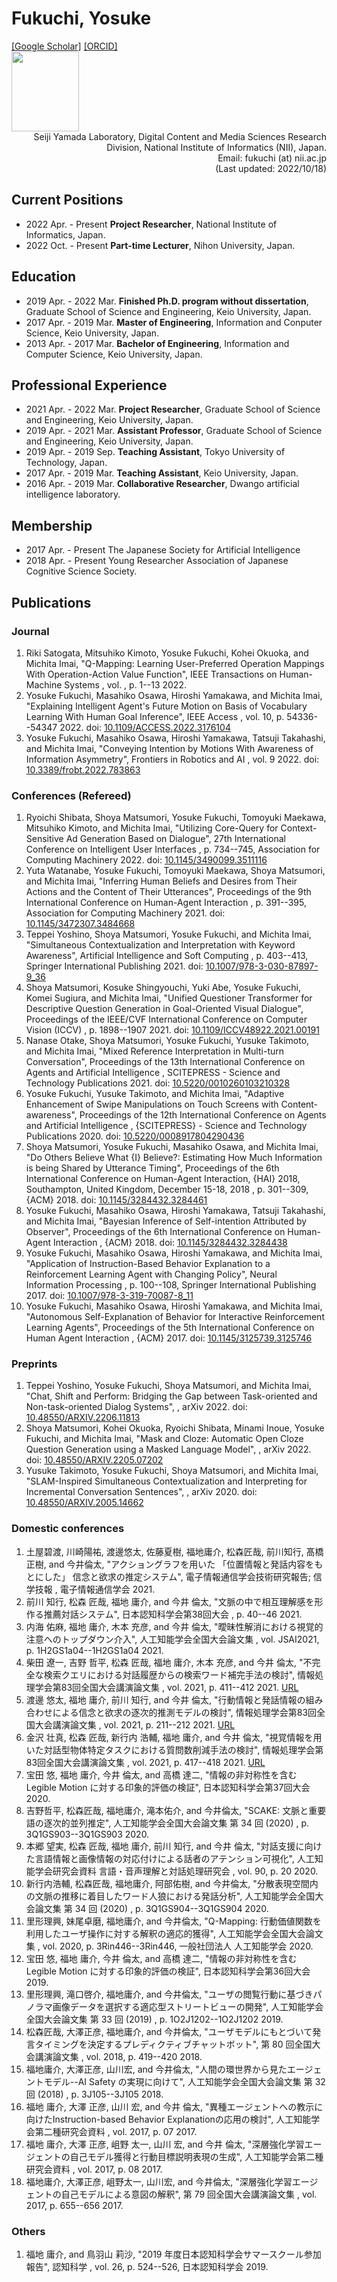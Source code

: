 <!-- DON'T EDIT THIS FILE -->
<!-- EDIT index.md and run make.py -->
<div id="header" class="clearfix">
<h1 id="my_name"> Fukuchi, Yosuke</h1>
<div id="header_right">
<a href="https://scholar.google.co.jp/citations?user=If95M5sAAAAJ">[Google Scholar]</a>
<a href="https://orcid.org/0000-0002-7514-9040">[ORCID]</a>
<br>
<img src="https://scholar.googleusercontent.com/citations?view_op=view_photo&user=If95M5sAAAAJ&citpid=3" height="128" width="108">
</div>
</div>

<div style="text-align: right;">
<!--
Imai Laboratory, Dept. of Information & Computer Science, Faculty of Science & Technology, Keio University<br>
3-14-1 Hiyoshi, Kohoku-ku, Yokohama, Kanagawa 223-8522, Japan<br>
Email: fukuchi (at) ailab.ics.keio.ac.jp 
-->
Seiji Yamada Laboratory, Digital Content and Media Sciences Research Division, National Institute of Informatics (NII), Japan.<br>
Email: fukuchi (at) nii.ac.jp <br>
(Last updated: 2022/10/18)
</div>



## Current Positions
- 2022 Apr. - Present **Project Researcher**, National Institute of Informatics, Japan.
- 2022 Oct. - Present **Part-time Lecturer**, Nihon University, Japan.


## Education
- 2019 Apr. - 2022 Mar. **Finished Ph.D. program without dissertation**, Graduate School of Science and Engineering, Keio University, Japan.
- 2017 Apr. - 2019 Mar. **Master of Engineering**, Information and Conputer Science, Keio University, Japan.
- 2013 Apr. - 2017 Mar. **Bachelor of Engineering**, Information and Computer Science, Keio University, Japan.

## Professional Experience
- 2021 Apr. - 2022 Mar. **Project Researcher**, Graduate School of Science and Engineering, Keio University, Japan.
- 2019 Apr. - 2021 Mar. **Assistant Professor**, Graduate School of Science and Engineering, Keio University, Japan.
- 2019 Apr. - 2019 Sep. **Teaching Assistant**, Tokyo University of Technology, Japan.
- 2017 Apr. - 2019 Mar. **Teaching Assistant**, Keio University, Japan.
- 2016 Apr. - 2019 Mar. **Collaborative Researcher**, Dwango artificial intelligence laboratory.

## Membership
- 2017 Apr. - Present The Japanese Society for Artificial Intelligence
- 2018 Apr. - Present Young Researcher Association of Japanese Cognitive Science Society.

<!--

- 2018 Apr. - Present **Vice-chair**, Young Researcher Association of Japanese Cognitive Science Society.
-->


## Publications
### Journal
1. Riki Satogata, Mitsuhiko Kimoto, <span class="underdot">Yosuke Fukuchi</span>, Kohei Okuoka, and Michita Imai,  "Q-Mapping: Learning User-Preferred Operation Mappings With Operation-Action Value Function",  IEEE Transactions on Human-Machine Systems , vol. , p. 1--13 2022.
1. <span class="underdot">Yosuke Fukuchi</span>, Masahiko Osawa, Hiroshi Yamakawa, and Michita Imai,  "Explaining Intelligent Agent's Future Motion on Basis of Vocabulary Learning With Human Goal Inference",  IEEE Access , vol. 10, p. 54336--54347 2022. doi: <a href="https://ieeexplore.ieee.org/document/9777698">10.1109/ACCESS.2022.3176104</a>
1. <span class="underdot">Yosuke Fukuchi</span>, Masahiko Osawa, Hiroshi Yamakawa, Tatsuji Takahashi, and Michita Imai,  "Conveying Intention by Motions With Awareness of Information Asymmetry",  Frontiers in Robotics and AI , vol. 9 2022. doi: <a href="https://www.frontiersin.org/article/10.3389/frobt.2022.783863">10.3389/frobt.2022.783863</a>



### Conferences (Refereed)
1. Ryoichi Shibata, Shoya Matsumori, <span class="underdot">Yosuke Fukuchi</span>, Tomoyuki Maekawa, Mitsuhiko Kimoto, and Michita Imai,  "Utilizing Core-Query for Context-Sensitive Ad Generation Based on Dialogue",  27th International Conference on Intelligent User Interfaces , p. 734--745, Association for Computing Machinery 2022. doi: <a href="https://doi.org/10.1145/3490099.3511116">10.1145/3490099.3511116</a>
1. Yuta Watanabe, <span class="underdot">Yosuke Fukuchi</span>, Tomoyuki Maekawa, Shoya Matsumori, and Michita Imai,  "Inferring Human Beliefs and Desires from Their Actions and the Content of Their Utterances",  Proceedings of the 9th International Conference on Human-Agent Interaction , p. 391--395, Association for Computing Machinery 2021. doi: <a href="https://doi.org/10.1145/3472307.3484668">10.1145/3472307.3484668</a>
1. Teppei Yoshino, Shoya Matsumori, <span class="underdot">Yosuke Fukuchi</span>, and Michita Imai,  "Simultaneous Contextualization and Interpretation with Keyword Awareness",  Artificial Intelligence and Soft Computing , p. 403--413, Springer International Publishing 2021. doi: <a href="https://doi.org/10.1007%2F978-3-030-87897-9_36">10.1007/978-3-030-87897-9_36</a>
1. Shoya Matsumori, Kosuke Shingyouchi, Yuki Abe, <span class="underdot">Yosuke Fukuchi</span>, Komei Sugiura, and Michita Imai,  "Unified Questioner Transformer for Descriptive Question Generation in Goal-Oriented Visual Dialogue",  Proceedings of the IEEE/CVF International Conference on Computer Vision (ICCV) , p. 1898--1907 2021. doi: <a href="https://ieeexplore.ieee.org/document/9710757">10.1109/ICCV48922.2021.00191</a>
1. Nanase Otake, Shoya Matsumori, <span class="underdot">Yosuke Fukuchi</span>, Yusuke Takimoto, and Michita Imai,  "Mixed Reference Interpretation in Multi-turn Conversation",  Proceedings of the 13th International Conference on Agents and Artificial Intelligence , SCITEPRESS - Science and Technology Publications 2021. doi: <a href="https://doi.org/10.5220%2F0010260103210328">10.5220/0010260103210328</a>
1. <span class="underdot">Yosuke Fukuchi</span>, Yusuke Takimoto, and Michita Imai,  "Adaptive Enhancement of Swipe Manipulations on Touch Screens with Content-awareness",  Proceedings of the 12th International Conference on Agents and Artificial Intelligence , {SCITEPRESS} - Science and Technology Publications 2020. doi: <a href="https://doi.org/10.5220%2F0008917804290436">10.5220/0008917804290436</a>
1. Shoya Matsumori, <span class="underdot">Yosuke Fukuchi</span>, Masahiko Osawa, and Michita Imai,  "Do Others Believe What {I} Believe?: Estimating How Much Information
is being Shared by Utterance Timing",  Proceedings of the 6th International Conference on Human-Agent Interaction,
{HAI} 2018, Southampton, United Kingdom, December 15-18, 2018 , p. 301--309, {ACM} 2018. doi: <a href="https://doi.org/10.1145/3284432.3284461">10.1145/3284432.3284461</a>
1. <span class="underdot">Yosuke Fukuchi</span>, Masahiko Osawa, Hiroshi Yamakawa, Tatsuji Takahashi, and Michita Imai,  "Bayesian Inference of Self-intention Attributed by Observer",  Proceedings of the 6th International Conference on Human-Agent Interaction , {ACM} 2018. doi: <a href="https://doi.org/10.1145%2F3284432.3284438">10.1145/3284432.3284438</a>
1. <span class="underdot">Yosuke Fukuchi</span>, Masahiko Osawa, Hiroshi Yamakawa, and Michita Imai,  "Application of Instruction-Based Behavior Explanation to a Reinforcement Learning Agent with Changing Policy",  Neural Information Processing , p. 100--108, Springer International Publishing 2017. doi: <a href="https://doi.org/10.1007%2F978-3-319-70087-8_11">10.1007/978-3-319-70087-8_11</a>
1. <span class="underdot">Yosuke Fukuchi</span>, Masahiko Osawa, Hiroshi Yamakawa, and Michita Imai,  "Autonomous Self-Explanation of Behavior for Interactive Reinforcement Learning Agents",  Proceedings of the 5th International Conference on Human Agent Interaction , {ACM} 2017. doi: <a href="https://doi.org/10.1145%2F3125739.3125746">10.1145/3125739.3125746</a>

### Preprints
1. Teppei Yoshino, <span class="underdot">Yosuke Fukuchi</span>, Shoya Matsumori, and Michita Imai,  "Chat, Shift and Perform: Bridging the Gap between Task-oriented and Non-task-oriented Dialog Systems",   , arXiv 2022. doi: <a href="https://arxiv.org/abs/2206.11813">10.48550/ARXIV.2206.11813</a>
1. Shoya Matsumori, Kohei Okuoka, Ryoichi Shibata, Minami Inoue, <span class="underdot">Yosuke Fukuchi</span>, and Michita Imai,  "Mask and Cloze: Automatic Open Cloze Question Generation using a Masked Language Model",   , arXiv 2022. doi: <a href="https://arxiv.org/abs/2205.07202">10.48550/ARXIV.2205.07202</a>
1. Yusuke Takimoto, <span class="underdot">Yosuke Fukuchi</span>, Shoya Matsumori, and Michita Imai,  "SLAM-Inspired Simultaneous Contextualization and Interpreting for Incremental Conversation Sentences",   , arXiv 2020. doi: <a href="https://arxiv.org/abs/2005.14662">10.48550/ARXIV.2005.14662</a>

### Domestic conferences
1.  土屋碧渡,  川崎陽祐,  渡邊悠太,  佐藤夏樹,  <span class="underdot">福地庸介</span>,  松森匠哉,  前川知行,  髙橋正樹, and  今井倫太,  "アクショングラフを用いた 「位置情報と発話内容をもとにした」 信念と欲求の推定システム",  電子情報通信学会技術研究報告; 信学技報 , 電子情報通信学会 2021.
1. 前川 知行, 松森 匠哉, <span class="underdot">福地 庸介</span>, and 今井 倫太,  "文脈の中で相互理解感を形作る推薦対話システム",  日本認知科学会第38回大会 , p. 40--46 2021.
1. 内海 佑麻, <span class="underdot">福地 庸介</span>, 木本 充彦, and 今井 倫太,  "曖昧性解消における視覚的注意へのトップダウン介入",  人工知能学会全国大会論文集 , vol. JSAI2021, p. 1H2GS1a04--1H2GS1a04 2021.
1. 柴田 遼一, 吉野 哲平, 松森 匠哉, <span class="underdot">福地 庸介</span>, 木本 充彦, and 今井 倫太,  "不完全な検索クエリにおける対話履歴からの検索ワード補完手法の検討",  情報処理学会第83回全国大会講演論文集 , vol. 2021, p. 411--412 2021. <a href="https://cir.nii.ac.jp/crid/1573668927856247424">URL</a>
1. 渡邊 悠太, <span class="underdot">福地 庸介</span>, 前川 知行, and 今井 倫太,  "行動情報と発話情報の組み合わせによる信念と欲求の逐次的推測モデルの検討",  情報処理学会第83回全国大会講演論文集 , vol. 2021, p. 211--212 2021. <a href="https://cir.nii.ac.jp/crid/1572824502926346240">URL</a>
1. 金沢 壮真, 松森 匠哉, 新行内 浩輔, <span class="underdot">福地 庸介</span>, and 今井 倫太,  "視覚情報を用いた対話型物体特定タスクにおける質問数削減手法の検討",  情報処理学会第83回全国大会講演論文集 , vol. 2021, p. 417--418 2021. <a href="https://cir.nii.ac.jp/crid/1574231877809662848">URL</a>
1. 宝田 悠, <span class="underdot">福地 庸介</span>, 今井 倫太, and 高橋 達二,  "情報の非対称性を含む Legible Motion に対する印象的評価の検証",  日本認知科学会第37回大会  2020.
1.  吉野哲平,  松森匠哉,  <span class="underdot">福地庸介</span>,  滝本佑介, and  今井倫太,  "SCAKE: 文脈と重要語の逐次的並列推定",  人工知能学会全国大会論文集 第 34 回 (2020) , p. 3Q1GS903--3Q1GS903 2020.
1. 本郷 望実, 松森 匠哉, <span class="underdot">福地 庸介</span>, 前川 知行, and 今井 倫太,  "対話支援に向けた言語情報と画像情報の対応付けによる話者のアテンション可視化",  人工知能学会研究会資料 言語・音声理解と対話処理研究会 , vol. 90, p. 20 2020.
1.  新行内浩輔,  松森匠哉,  <span class="underdot">福地庸介</span>,  阿部佑樹, and  今井倫太,  "分散表現空間内の文脈の推移に着目したワード人狼における発話分析",  人工知能学会全国大会論文集 第 34 回 (2020) , p. 3Q1GS904--3Q1GS904 2020.
1.  里形理興,  妹尾卓磨,  <span class="underdot">福地庸介</span>, and  今井倫太,  "Q-Mapping: 行動価値関数を利用したユーザ操作に対する解釈の適応的獲得",  人工知能学会全国大会論文集 , vol. 2020, p. 3Rin446--3Rin446, 一般社団法人 人工知能学会 2020.
1. 宝田 悠, <span class="underdot">福地 庸介</span>, 今井 倫太, and 高橋 達二,  "情報の非対称性を含む Legible Motion に対する印象的評価の検証",  日本認知科学会第36回大会  2019.
1.  里形理興,  滝口啓介,  <span class="underdot">福地庸介</span>, and  今井倫太,  "ユーザの閲覧行動に基づきパノラマ画像データを選択する適応型ストリートビューの開発",  人工知能学会全国大会論文集 第 33 回 (2019) , p. 1O2J1202--1O2J1202 2019.
1.  松森匠哉,  大澤正彦,  <span class="underdot">福地庸介</span>, and  今井倫太,  "ユーザモデルにもとづいて発言タイミングを決定するプレディクティブチャットボット",  第 80 回全国大会講演論文集 , vol. 2018, p. 419--420 2018.
1.  <span class="underdot">福地庸介</span>,  大澤正彦,  山川宏, and  今井倫太,  "人間の環世界から見たエージェントモデル--AI Safety の実現に向けて",  人工知能学会全国大会論文集 第 32 回 (2018) , p. 3J105--3J105 2018.
1. <span class="underdot">福地 庸介</span>, 大澤 正彦, 山川 宏, and 今井 倫太,  "異種エージェントへの教示に向けたInstruction-based Behavior Explanationの応用の検討",  人工知能学会第二種研究会資料 , vol. 2017, p. 07 2017.
1. <span class="underdot">福地 庸介</span>, 大澤 正彦, 岨野 太一, 山川 宏, and 今井 倫太,  "深層強化学習エージェントの自己モデル獲得と行動目標説明表現の生成",  人工知能学会第二種研究会資料 , vol. 2017, p. 08 2017.
1.  <span class="underdot">福地庸介</span>,  大澤正彦,  岨野太一,  山川宏, and  今井倫太,  "深層強化学習エージェントの自己モデルによる意図の解釈",  第 79 回全国大会講演論文集 , vol. 2017, p. 655--656 2017.


### Others
1. <span class="underdot">福地 庸介</span>, and 鳥羽山 莉沙,  "2019 年度日本認知科学会サマースクール参加報告",  認知科学 , vol. 26, p. 524--526, 日本認知科学会 2019.






